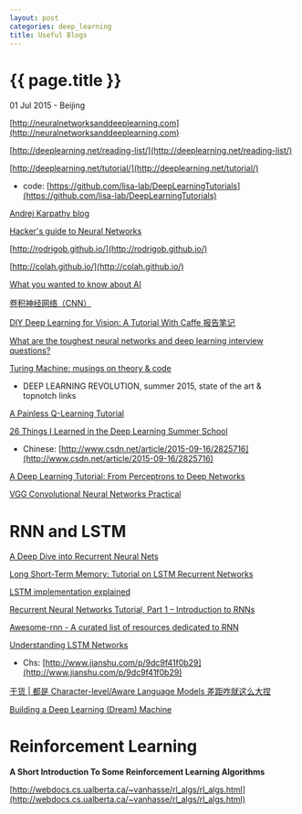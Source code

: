 ```yaml
---
layout: post
categories: deep_learning
title: Useful Blogs
---
```


{{ page.title }}
================

<p class="meta">01 Jul 2015 - Beijing</p>

[http://neuralnetworksanddeeplearning.com](http://neuralnetworksanddeeplearning.com)

[http://deeplearning.net/reading-list/](http://deeplearning.net/reading-list/)

[http://deeplearning.net/tutorial/](http://deeplearning.net/tutorial/)

- code: [https://github.com/lisa-lab/DeepLearningTutorials](https://github.com/lisa-lab/DeepLearningTutorials)

[Andrej Karpathy blog](http://karpathy.github.io/)

[Hacker's guide to Neural Networks](http://karpathy.github.io/neuralnets/)

[http://rodrigob.github.io/](http://rodrigob.github.io/)

[http://colah.github.io/](http://colah.github.io/)

[What you wanted to know about AI](http://fastml.com/what-you-wanted-to-know-about-ai/)

[卷积神经网络（CNN）](http://ibillxia.github.io/blog/2013/04/06/Convolutional-Neural-Networks/)

[DIY Deep Learning for Vision: A Tutorial With Caffe 报告笔记](http://frank19900731.github.io/wx/2014-12-04-diy-deep-learning-for-vision-a-tutorial-with-caffe-bao-gao-bi-ji.html)

[What are the toughest neural networks and deep learning interview questions?](https://www.quora.com/What-are-the-toughest-neural-networks-and-deep-learning-interview-questions)

[Turing Machine: musings on theory & code](https://vzn1.wordpress.com/2015/09/01/deep-learning-revolution-summer-2015-state-of-the-art-topnotch-links/)

- DEEP LEARNING REVOLUTION, summer 2015, state of the art & topnotch links

[A Painless Q-Learning Tutorial](http://mnemstudio.org/path-finding-q-learning-tutorial.htm)

[26 Things I Learned in the Deep Learning Summer School](http://www.marekrei.com/blog/26-things-i-learned-in-the-deep-learning-summer-school/)
- Chinese: [http://www.csdn.net/article/2015-09-16/2825716](http://www.csdn.net/article/2015-09-16/2825716)

[A Deep Learning Tutorial: From Perceptrons to Deep Networks](http://www.toptal.com/machine-learning/an-introduction-to-deep-learning-from-perceptrons-to-deep-networks)

[VGG Convolutional Neural Networks Practical](http://www.robots.ox.ac.uk/~vgg/practicals/cnn/index.html)

# RNN and LSTM

[A Deep Dive into Recurrent Neural Nets](http://nikhilbuduma.com/2015/01/11/a-deep-dive-into-recurrent-neural-networks/)

[Long Short-Term Memory: Tutorial on LSTM Recurrent Networks](http://people.idsia.ch/~juergen/lstm/index.htm)

[LSTM implementation explained](http://apaszke.github.io/lstm-explained.html)

[Recurrent Neural Networks Tutorial, Part 1 – Introduction to RNNs](http://www.wildml.com/2015/09/recurrent-neural-networks-tutorial-part-1-introduction-to-rnns/)

[Awesome-rnn - A curated list of resources dedicated to RNN](http://jiwonkim.org/awesome-rnn/)

[Understanding LSTM Networks](http://colah.github.io/posts/2015-08-Understanding-LSTMs/)

- Chs: [http://www.jianshu.com/p/9dc9f41f0b29](http://www.jianshu.com/p/9dc9f41f0b29)

[干货 | 都是 Character-level/Aware Language Models 差距咋就这么大捏](http://mp.weixin.qq.com/s?__biz=MzAwMjM3MTc5OA==&mid=212942444&idx=1&sn=3c3bdc25f7fab1090145f3d8604d76c5)

[Building a Deep Learning (Dream) Machine](http://graphific.github.io/posts/building-a-deep-learning-dream-machine/)

# Reinforcement Learning

**A Short Introduction To Some Reinforcement Learning Algorithms**

[http://webdocs.cs.ualberta.ca/~vanhasse/rl_algs/rl_algs.html](http://webdocs.cs.ualberta.ca/~vanhasse/rl_algs/rl_algs.html)
